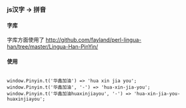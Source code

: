 ### js汉字 -> 拼音

#### 字库

字库方面使用了 http://github.com/fayland/perl-lingua-han/tree/master/Lingua-Han-PinYin/
#### 使用

<pre><code>
window.Pinyin.t('华鑫加油') => 'hua xin jia you';
window.Pinyin.t('华鑫加油', '-') => 'hua-xin-jia-you';
window.Pinyin.t('华鑫加油huaxinjiayou', '-') => 'hua-xin-jia-you-huaxinjiayou';
</code></pre>